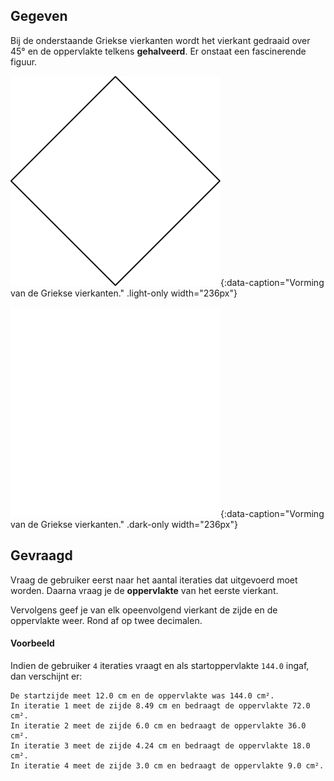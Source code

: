 ## Gegeven

Bij de onderstaande Griekse vierkanten wordt het vierkant gedraaid over 45° en de oppervlakte telkens **gehalveerd**. Er onstaat een fascinerende figuur.

![Vorming van de Griekse vierkanten.](media/image.png "Vorming van de Griekse vierkanten."){:data-caption="Vorming van de Griekse vierkanten." .light-only width="236px"}

![Vorming van de Griekse vierkanten.](media/image_dark.png "Vorming van de Griekse vierkanten."){:data-caption="Vorming van de Griekse vierkanten." .dark-only width="236px"}


## Gevraagd

Vraag de gebruiker eerst naar het aantal iteraties dat uitgevoerd moet worden. Daarna vraag je de **oppervlakte** van het eerste vierkant. 

Vervolgens geef je van elk opeenvolgend vierkant de zijde en de oppervlakte weer. Rond af op twee decimalen.

#### Voorbeeld

Indien de gebruiker `4` iteraties vraagt en als startoppervlakte `144.0` ingaf, dan verschijnt er:

```
De startzijde meet 12.0 cm en de oppervlakte was 144.0 cm².
In iteratie 1 meet de zijde 8.49 cm en bedraagt de oppervlakte 72.0 cm².
In iteratie 2 meet de zijde 6.0 cm en bedraagt de oppervlakte 36.0 cm².
In iteratie 3 meet de zijde 4.24 cm en bedraagt de oppervlakte 18.0 cm².
In iteratie 4 meet de zijde 3.0 cm en bedraagt de oppervlakte 9.0 cm².
```
